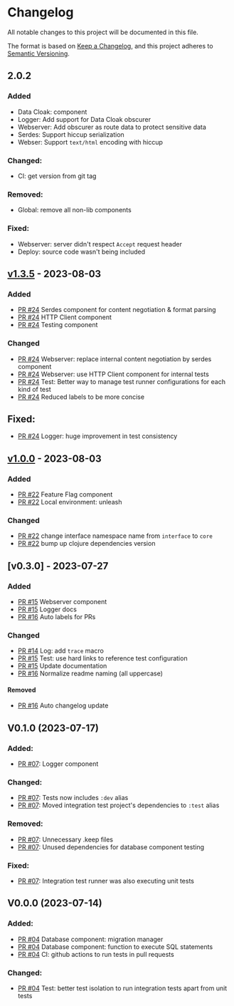 # Changelog

All notable changes to this project will be documented in this file.

The format is based on [Keep a Changelog](https://keepachangelog.com/en/1.0.0/),
and this project adheres to [Semantic Versioning](https://semver.org/spec/v2.0.0.html).

## 2.0.2

### Added
- Data Cloak: component
- Logger: Add support for Data Cloak obscurer
- Webserver: Add obscurer as route data to protect sensitive data
- Serdes: Support hiccup serialization
- Webser: Support `text/html` encoding with hiccup

### Changed:
- CI: get version from git tag

### Removed:
- Global: remove all non-lib components

### Fixed:
- Webserver: server didn't respect `Accept` request header
- Deploy: source code wasn't being included

## [v1.3.5] - 2023-08-03

### Added
- [PR #24] Serdes component for content negotiation & format parsing
- [PR #24] HTTP Client component
- [PR #24] Testing component

### Changed
- [PR #24] Webserver: replace internal content negotiation by serdes component
- [PR #24] Webserver: use HTTP Client component for internal tests
- [PR #24] Test: Better way to manage test runner configurations for each kind of test
- [PR #24] Reduced labels to be more concise

## Fixed:
- [PR #24] Logger: huge improvement in test consistency

## [v1.0.0] - 2023-08-03

### Added

- [PR #22] Feature Flag component
- [PR #22] Local environment: unleash

### Changed
- [PR #22] change interface namespace name from `interface` to `core`
- [PR #22] bump up clojure dependencies version

## [v0.3.0] - 2023-07-27

### Added

- [PR #15] Webserver component
- [PR #15] Logger docs
- [PR #16] Auto labels for PRs

### Changed

- [PR #14] Log: add `trace` macro
- [PR #15] Test: use hard links to reference test configuration
- [PR #15] Update documentation
- [PR #16] Normalize readme naming (all uppercase)

#### Removed

- [PR #16](https://github.com/yuhrao/big-bang/pull/16) Auto changelog update

## V0.1.0 (2023-07-17)

### Added:

- [PR #07]: Logger component

### Changed:

- [PR #07]: Tests now includes `:dev` alias
- [PR #07]: Moved integration test project's dependencies to `:test` alias

### Removed:

- [PR #07]: Unnecessary .keep files
- [PR #07]: Unused dependencies for database component testing

### Fixed:

- [PR #07]: Integration test runner was also executing unit tests

## V0.0.0 (2023-07-14)

### Added:

- [PR #04] Database component: migration manager
- [PR #04] Database component: function to execute SQL statements
- [PR #04] CI: github actions to run tests in pull requests

### Changed:

- [PR #04] Test: better test isolation to run integration tests apart from unit tests

[//]: # (Versions)

[v0.2.1]: https://github.com/yuhrao/big-bang/compare/v0.2.0...v0.2.1
[v1.0.0]: https://github.com/yuhrao/big-bang/compare/v0.2.1...v1.0.0
[v1.1.0]: https://github.com/yuhrao/big-bang/compare/v1.0.0...v1.1.0
[v1.3.5]: https://github.com/yuhrao/big-bang/compare/v1.1.0...v1.3.5

[//]: # (PRS)

[PR #04]: https://github.com/yuhrao/big-bang/pull/4
[PR #07]: https://github.com/yuhrao/big-bang/pull/7
[PR #14]: https://github.com/yuhrao/big-bang/pull/14
[PR #15]: https://github.com/yuhrao/big-bang/pull/15
[PR #16]: https://github.com/yuhrao/big-bang/pull/16
[PR #22]: https://github.com/no-code-no-bugs/big-bang/pull/22
[PR #24]: https://github.com/no-code-no-bugs/big-bang/pull/24
[PR #25]: https://github.com/no-code-no-bugs/big-bang/pull/25
